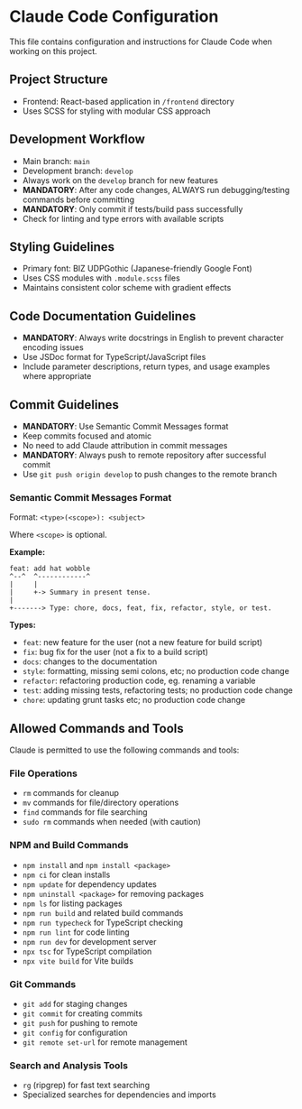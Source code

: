 # Claude Code Configuration

This file contains configuration and instructions for Claude Code when working on this project.

## Project Structure

- Frontend: React-based application in `/frontend` directory
- Uses SCSS for styling with modular CSS approach

## Development Workflow

- Main branch: `main`
- Development branch: `develop`
- Always work on the `develop` branch for new features
- **MANDATORY**: After any code changes, ALWAYS run debugging/testing commands before committing
- **MANDATORY**: Only commit if tests/build pass successfully
- Check for linting and type errors with available scripts

## Styling Guidelines

- Primary font: BIZ UDPGothic (Japanese-friendly Google Font)
- Uses CSS modules with `.module.scss` files
- Maintains consistent color scheme with gradient effects

## Code Documentation Guidelines

- **MANDATORY**: Always write docstrings in English to prevent character encoding issues
- Use JSDoc format for TypeScript/JavaScript files
- Include parameter descriptions, return types, and usage examples where appropriate

## Commit Guidelines

- **MANDATORY**: Use Semantic Commit Messages format
- Keep commits focused and atomic
- No need to add Claude attribution in commit messages
- **MANDATORY**: Always push to remote repository after successful commit
- Use `git push origin develop` to push changes to the remote branch

### Semantic Commit Messages Format

Format: `<type>(<scope>): <subject>`

Where `<scope>` is optional.

**Example:**

```
feat: add hat wobble
^--^  ^------------^
|     |
|     +-> Summary in present tense.
|
+-------> Type: chore, docs, feat, fix, refactor, style, or test.
```

**Types:**

- `feat`: new feature for the user (not a new feature for build script)
- `fix`: bug fix for the user (not a fix to a build script)
- `docs`: changes to the documentation
- `style`: formatting, missing semi colons, etc; no production code change
- `refactor`: refactoring production code, eg. renaming a variable
- `test`: adding missing tests, refactoring tests; no production code change
- `chore`: updating grunt tasks etc; no production code change

## Allowed Commands and Tools

Claude is permitted to use the following commands and tools:

### File Operations

- `rm` commands for cleanup
- `mv` commands for file/directory operations
- `find` commands for file searching
- `sudo rm` commands when needed (with caution)

### NPM and Build Commands

- `npm install` and `npm install <package>`
- `npm ci` for clean installs
- `npm update` for dependency updates
- `npm uninstall <package>` for removing packages
- `npm ls` for listing packages
- `npm run build` and related build commands
- `npm run typecheck` for TypeScript checking
- `npm run lint` for code linting
- `npm run dev` for development server
- `npx tsc` for TypeScript compilation
- `npx vite build` for Vite builds

### Git Commands

- `git add` for staging changes
- `git commit` for creating commits
- `git push` for pushing to remote
- `git config` for configuration
- `git remote set-url` for remote management

### Search and Analysis Tools

- `rg` (ripgrep) for fast text searching
- Specialized searches for dependencies and imports
